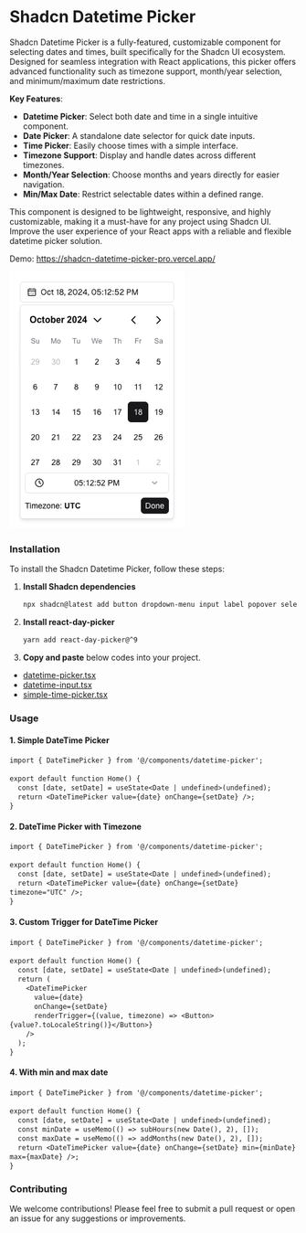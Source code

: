 # Shadcn Datetime Picker

Shadcn Datetime Picker is a fully-featured, customizable component for selecting dates and times, built specifically for the Shadcn UI ecosystem. Designed for seamless integration with React applications, this picker offers advanced functionality such as timezone support, month/year selection, and minimum/maximum date restrictions.

**Key Features**:
- **Datetime Picker**: Select both date and time in a single intuitive component.
- **Date Picker**: A standalone date selector for quick date inputs.
- **Time Picker**: Easily choose times with a simple interface.
- **Timezone Support**: Display and handle dates across different timezones.
- **Month/Year Selection**: Choose months and years directly for easier navigation.
- **Min/Max Date**: Restrict selectable dates within a defined range.

This component is designed to be lightweight, responsive, and highly customizable, making it a must-have for any project using Shadcn UI. Improve the user experience of your React apps with a reliable and flexible datetime picker solution.

Demo: https://shadcn-datetime-picker-pro.vercel.app/

![Simple DateTime Picker](images/simple.png)

### Installation

To install the Shadcn Datetime Picker, follow these steps:

1. **Install Shadcn dependencies**
   ```bash
   npx shadcn@latest add button dropdown-menu input label popover select scroll-area
   ```

2. **Install react-day-picker**
   ```bash
   yarn add react-day-picker@^9
   ```

3. **Copy and paste** below codes into your project.
- [datetime-picker.tsx](./components/datetime-picker.tsx)
- [datetime-input.tsx](./components/datetime-input.tsx)
- [simple-time-picker.tsx](./components/simple-time-picker.tsx)

### Usage

#### 1. Simple DateTime Picker
```tsx
import { DateTimePicker } from '@/components/datetime-picker';

export default function Home() {
  const [date, setDate] = useState<Date | undefined>(undefined);
  return <DateTimePicker value={date} onChange={setDate} />;
}
```

#### 2. DateTime Picker with Timezone
```tsx
import { DateTimePicker } from '@/components/datetime-picker';

export default function Home() {
  const [date, setDate] = useState<Date | undefined>(undefined);
  return <DateTimePicker value={date} onChange={setDate} timezone="UTC" />;
}
```

#### 3. Custom Trigger for DateTime Picker
```tsx
import { DateTimePicker } from '@/components/datetime-picker';

export default function Home() {
  const [date, setDate] = useState<Date | undefined>(undefined);
  return (
    <DateTimePicker
      value={date}
      onChange={setDate}
      renderTrigger={(value, timezone) => <Button>{value?.toLocaleString()}</Button>}
    />
  );
}
```

#### 4. With min and max date
```tsx
import { DateTimePicker } from '@/components/datetime-picker';

export default function Home() {
  const [date, setDate] = useState<Date | undefined>(undefined);
  const minDate = useMemo(() => subHours(new Date(), 2), []);
  const maxDate = useMemo(() => addMonths(new Date(), 2), []);
  return <DateTimePicker value={date} onChange={setDate} min={minDate} max={maxDate} />;
}
```

### Contributing

We welcome contributions! Please feel free to submit a pull request or open an issue for any suggestions or improvements.
